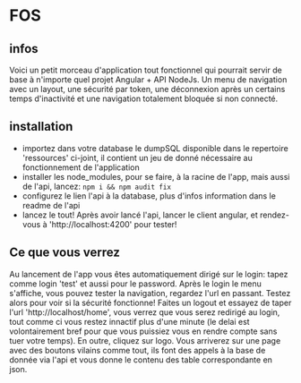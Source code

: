 # FOS

## infos

Voici un petit morceau d'application tout fonctionnel qui pourrait servir de base à n'importe quel projet Angular + API NodeJs.
Un menu de navigation avec un layout, une sécurité par token, une déconnexion après un certains temps d'inactivité et une navigation totalement bloquée si non connecté.

## installation

* importez dans votre database le dumpSQL disponible dans le repertoire 'ressources' ci-joint, il contient un jeu de donné nécessaire au fonctionnement de l'application
* installer les node_modules, pour se faire, à la racine de l'app, mais aussi de l'api, lancez:
`npm i && npm audit fix`
* configurez le lien l'api à la database, plus d'infos information dans le readme de l'api
* lancez le tout! Après avoir lancé l'api, lancer le client angular, et rendez-vous à 'http://localhost:4200' pour tester!

## Ce que vous verrez

Au lancement de l'app vous êtes automatiquement dirigé sur le login: tapez comme login 'test' et aussi pour le password.
Après le login le menu s'affiche, vous pouvez tester la navigation, regardez l'url en passant. Testez alors pour voir si la sécurité fonctionne! Faites un logout et essayez de taper l'url 'http://localhost/home', vous verrez que vous serez redirigé au login, tout comme ci vous restez innactif plus d'une minute (le delai est volontairement bref pour que vous puissiez vous en rendre compte sans tuer votre temps). En outre, cliquez sur logo. Vous arriverez sur une page avec des boutons vilains comme tout, ils font des appels à la base de donnée via l'api et vous donne le contenu des table correspondante en json.